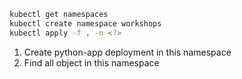 ```sh
kubectl get namespaces
kubectl create namespace workshops
kubectl apply -f . -n <?>
```

1. Create python-app deployment in this namespace
2. Find all object in this namespace

